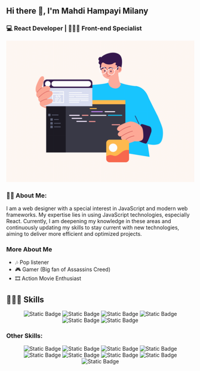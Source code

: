 ## Hi there 👋, I'm Mahdi Hampayi Milany
### 💻 React Developer | 👨🏻‍💻 Front-end Specialist
<!-- ![http://url/to/img.png](https://github.com/hampayiMilany/hampayiMilany/blob/main/animation.gif) -->
![Page Animation](https://github.com/hampayiMilany/hampayiMilany/blob/main/my%20animation.gif)

### 👦🏻 About Me:
I am a web designer with a special interest in JavaScript and modern web frameworks. My expertise lies in using JavaScript technologies, especially React. Currently, I am deepening my knowledge in these areas and continuously updating my skills to stay current with new technologies, aiming to deliver more efficient and optimized projects.

### More About Me
- 🎶 Pop listener
- 🎮 Gamer (Big fan of Assassins Creed)
- 🎞️ Action Movie Enthusiast

## 👨🏻‍💻 Skills
<p align="center">
  <img alt="Static Badge" src="https://img.shields.io/badge/Html-professional-%23000?style=flat&logo=html5&logoColor=%23E34F26&logoSize=auto&label=Html&labelColor=%23000000&color=%23E34F26">
  <img alt="Static Badge" src="https://img.shields.io/badge/CSS-professional-%23000?style=flat&logo=css3&logoColor=%231572B6&logoSize=auto&label=CSS&labelColor=%23000000&color=%231572B6">
  <img alt="Static Badge" src="https://img.shields.io/badge/JS-professional-%23000000?style=flat&logo=javascript&logoColor=%23F7DF1E&logoSize=auto&label=JavaScript&labelColor=%23000000&color=%23F7DF1E">
  <img alt="Static Badge" src="https://img.shields.io/badge/TS-professional-%23000000?style=flat&logo=typescript&logoColor=%2365ADF1&logoSize=auto&label=TypeScript&labelColor=%23000000&color=%2365ADF1">
  <img alt="Static Badge" src="https://img.shields.io/badge/Git-Intermediate-%23000000?style=flat&logo=git&logoColor=%23F05032&logoSize=auto&label=Git&labelColor=%23000000&color=%23F05032">
  <img alt="Static Badge" src="https://img.shields.io/badge/React-Intermediate-%23000000?style=flat&logo=react&logoColor=%2361DAFB&logoSize=auto&label=React&labelColor=%23000000&color=%2361DAFB">
</p>

### Other Skills:
<p align="center">
  <img alt="Static Badge" src="https://img.shields.io/badge/Sass-professional-%23000000?style=flat&logo=sass&logoColor=%23CC6699&logoSize=auto&label=Sass&labelColor=%23000000&color=%23CC6699">
  <img alt="Static Badge" src="https://img.shields.io/badge/Tailwind-Intermediate-%23000000?style=flat&logo=tailwindcss&logoColor=%2306B6D4&logoSize=auto&label=Tailwind&labelColor=%23000000&color=%2306B6D4">
  <img alt="Static Badge" src="https://img.shields.io/badge/Bootstrap-Intermediate-%23000000?style=flat&logo=bootstrap&logoColor=%237952B3&logoSize=auto&label=Bootstrap&labelColor=%23000000&color=%237952B3">
  <img alt="Static Badge" src="https://img.shields.io/badge/NodeJS-Intermediate-%23000000?style=flat&logo=nodedotjs&logoColor=%235FA04E&logoSize=auto&label=Node.js&labelColor=%23000000&color=%235FA04E">
  <img alt="Static Badge" src="https://img.shields.io/badge/Angular-professional-%23000000?style=flat&logo=angular&logoColor=%23B5314C&logoSize=auto&label=Angular&labelColor=%23000000&color=%23B5314C">
  <img alt="Static Badge" src="https://img.shields.io/badge/photoshop-professional-%23000?style=flat&logo=adobephotoshop&logoColor=%2331A8FF&label=Adobe%20Photoshop&labelColor=%23230000&color=%2331A8FF">
  <img alt="Static Badge" src="https://img.shields.io/badge/illustrato-professional-%23000?style=flat&logo=adobeillustrator&logoColor=%23FF9A00&label=Adobe%20Illustrator&labelColor=%23230000&color=%23FF9A00">
  <img alt="Static Badge" src="https://img.shields.io/badge/adobexd-professional-%23000?style=flat&logo=Adobe%20XD&logoColor=%23FF61F6&label=adobexd&labelColor=%23230000&color=%23FF61F6">
  <img alt="Static Badge" src="https://img.shields.io/badge/figma-professional-%23000?style=flat&logo=figma&logoColor=%23F24E1E&label=Figma&labelColor=%23230000&color=%23F24E1E">
</p>

<!--
**hampayiMilany/hampayiMilany** is a ✨ _special_ ✨ repository because its `README.md` (this file) appears on your GitHub profile.

Here are some ideas to get you started:

- 🔭 I’m currently working on ...
- 🌱 I’m currently learning ...
- 👯 I’m looking to collaborate on ...
- 🤔 I’m looking for help with ...
- 💬 Ask me about ...
- 📫 How to reach me: ...
- 😄 Pronouns: ...
- ⚡ Fun fact: ...
-->
